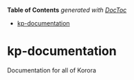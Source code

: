 

**Table of Contents**  *generated with [DocToc](https://github.com/thlorenz/doctoc)*

- [kp-documentation](#kp-documentation)



# kp-documentation
Documentation for all of Korora
